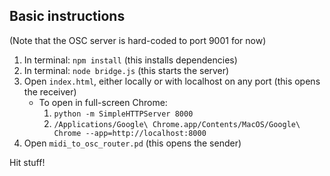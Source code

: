## Basic instructions

(Note that the OSC server is hard-coded to port 9001 for now)

1. In terminal: `npm install` (this installs dependencies)
2. In terminal: `node bridge.js` (this starts the server)
3. Open `index.html`, either locally or with localhost on any port (this opens the receiver)
    - To open in full-screen Chrome:
        1. `python -m SimpleHTTPServer 8000`
        2. `/Applications/Google\ Chrome.app/Contents/MacOS/Google\ Chrome --app=http://localhost:8000`
4. Open `midi_to_osc_router.pd` (this opens the sender)

Hit stuff!